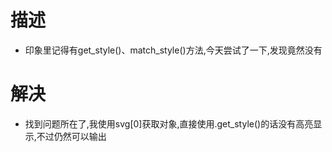 # 描述

- 印象里记得有get_style()、match_style()方法,今天尝试了一下,发现竟然没有




# 解决
- 找到问题所在了,我使用svg[0]获取对象,直接使用.get_style()的话没有高亮显示,不过仍然可以输出